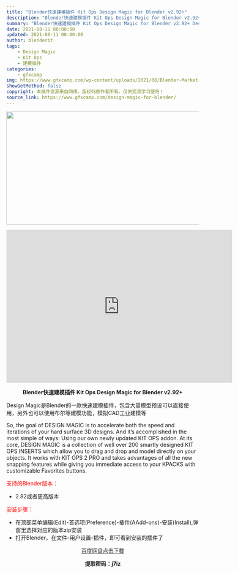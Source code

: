 ```yaml
---
title: "Blender快速建模插件 Kit Ops Design Magic for Blender v2.92+"
description: "Blender快速建模插件 Kit Ops Design Magic for Blender v2.92+ Design Magic是Blender的一款快速建模插件，包含大量模型预设可以直接使用，另..."
summary: "Blender快速建模插件 Kit Ops Design Magic for Blender v2.92+ Design Magic是Blender的一款快速建模插件，包含大量模型预设可以直接使用，另..."
date: 2021-08-11 00:00:00
updated: 2021-08-11 00:00:00
author: blenderit
tags: 
    - Design Magic
    - Kit Ops
    - 建模插件
categories:
    - gfxcamp
img: https://www.gfxcamp.com/wp-content/uploads/2021/08/Blender-Market-–-Kit-Ops-Design-Magic-for-Blender-v2.92.jpg
showGetMethod: false
copyright: 本插件资源来自网络，版权归原作者所有，仅供交流学习使用！
source_link: https://www.gfxcamp.com/design-magic-for-blender/
---
```

<div><p><img decoding="async" class="aligncenter size-full wp-image-97078" src="https://www.gfxcamp.com/wp-content/uploads/2021/08/Blender-Market-%E2%80%93-Kit-Ops-Design-Magic-for-Blender-v2.92.jpg" data-src="https://www.gfxcamp.com/wp-content/uploads/2021/08/Blender-Market-–-Kit-Ops-Design-Magic-for-Blender-v2.92.jpg" alt="" width="590" height="295" data-srcset="https://www.gfxcamp.com/wp-content/uploads/2021/08/Blender-Market-–-Kit-Ops-Design-Magic-for-Blender-v2.92.jpg 590w, https://www.gfxcamp.com/wp-content/uploads/2021/08/Blender-Market-–-Kit-Ops-Design-Magic-for-Blender-v2.92-150x75.jpg 150w" data-sizes="(max-width: 590px) 100vw, 590px"></p><p style="text-align: center;"><iframe loading="lazy" src="https://player.youku.com/embed/XNTE5MjM4OTI3Ng==" width="590" height="400" frameborder="0" allowfullscreen="allowfullscreen"></iframe></p><p style="text-align: center;"><strong>Blender快速建模插件 Kit Ops Design Magic for Blender v2.92+</strong></p><p>Design Magic是Blender的一款快速建模插件，包含大量模型预设可以直接使用，另外也可以使用布尔等建模功能，模拟CAD工业建模等</p><p>So, the goal of DESIGN MAGIC is to accelerate both the speed and iterations of your hard surface 3D designs. And it’s accomplished in the most simple of ways: Using our own newly updated KIT OPS addon. At its core, DESIGN MAGIC is a collection of well over 200 smartly designed KIT OPS INSERTS which allow you to drag and drop and model directly on your objects. It works with KIT OPS 2 PRO and takes advantages of all the new snapping features while giving you immediate access to your KPACKS with customizable Favorites buttons.</p><p style="text-align: left;"><span style="color: #ff0000;">支持的Blender版本：</span></p><ul>
<li style="text-align: left;">2.82或者更高版本</li>
</ul><p style="text-align: left;"><span style="color: #ff0000;">安装步骤：</span></p><ul>
<li>在顶部菜单编辑(Edit)-首选项(Preference)-插件(AAdd-ons)-安装(Install),弹窗里选择对应的版本zip安装</li>
<li>打开Blender，在文件-用户设置-插件，即可看到安装的插件了</li>
</ul><p style="text-align: center;"><a class="maxbutton-3 maxbutton maxbutton-baidu" target="_blank" rel="noopener" href="https://pan.baidu.com/s/1t_6ru8ZzR6GwiB5efTnLgw"><span class="mb-text">百度网盘点击下载</span></a></p><p style="text-align: center;"><strong>提取密码：j7iz</strong></p></div>
